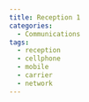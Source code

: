 ```yaml
---
title: Reception 1
categories:
  - Communications
tags:
  - reception
  - cellphone
  - mobile
  - carrier
  - network
---
```

